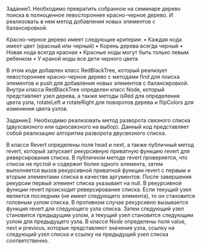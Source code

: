 Задание1.
Необходимо превратить собранное на семинаре дерево поиска в полноценное левостороннее красно-черное дерево. И реализовать в нем метод добавления новых элементов с балансировкой.

Красно-черное дерево имеет следующие критерии:
• Каждая нода имеет цвет (красный или черный)
• Корень дерева всегда черный
• Новая нода всегда красная
• Красные ноды могут быть только левым ребенком
• У краной ноды все дети черного цвета

В этом коде добавлен класс RedBlackTree, который реализует левостороннее красно-черное дерево с методами find для поиска элементов и push для добавления новых элементов с балансировкой. Внутри класса RedBlackTree определен класс Node, который представляет узел дерева, а также методы isRed для определения цвета узла, rotateLeft и rotateRight для поворотов дерева и flipColors для изменения цвета узлов.

Задание2.
Необходимо реализовать метод разворота связного списка (двухсвязного или односвязного на выбор).
Данный код представляет собой реализацию алгоритма разворота двусвязного списка.

В классе Revert определены поля head и next, а также публичный метод revert, который запускает рекурсивную приватную функцию revert для реверсирования списка. В публичном методе revert проверяется, что список не пустой и содержит более одного элемента, затем выполняется вызов рекурсивной приватной функции revert с первым и вторым элементами списка в качестве аргументов. После завершения рекурсии первый элемент списка указывает на null.
В рекурсивной функции revert происходит реверсирование списка. Если текущий узел является последним (не имеет следующего элемента), то он становится головным узлом списка. В противном случае рекурсивно вызывается функция revert для следующего узла списка. Затем следующий узел становится предыдущим узлом, а текущий узел становится следующим узлом для предыдущего узла.
В классе Node определены поля value, next и previous, которые представляют значения узла, ссылку на следующий узел списка и ссылку на предыдущий узел списка соответственно.
